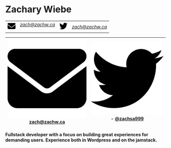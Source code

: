 # Zachary Wiebe
<table>
<tr>
<td><img src="assets/envelope-solid.svg" alt="envelope" width="25px"></img></td>
<td><a href="mailto:zach@zachw.ca"><i>zach@zachw.ca</i></p></td>
<td><img src="assets/twitter.svg" alt="envelope" width="25px"></img></td>
<td><a href="https://twitter.com/zachsa999"><i>zach@zachw.ca</i></a></td>
</tr>
</table>

| ![email](./assets/envelope-solid.svg) zach@zachw.ca | ![twitter](assets/twitter.svg) - [@zachsa999](https://twitter.com/zachsa999) |
| --------------------------------------------------- | ---------------------------------------------------------------------------- |
#### Fullstack developer with a focus on building great experiences for demanding users. Experience both in Wordpress and on the jamstack.